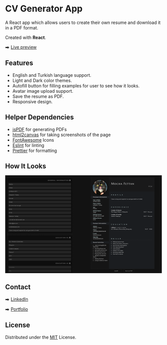 # CV Generator App

A React app which allows users to create their own resume and download it in a PDF format.

Created with **React**.

⮕ [Live preview](https://fatiharapoglu.github.io/cv-generator/)

## Features

-   English and Turkish language support.
-   Light and Dark color themes.
-   Autofill button for filling examples for user to see how it looks.
-   Avatar image upload support.
-   Save the resume as PDF.
-   Responsive design.

## Helper Dependencies

-   [jsPDF](https://github.com/parallax/jsPDF/) for generating PDFs
-   [html2canvas](https://html2canvas.hertzen.com/) for taking screenshots of the page
-   [FontAwesome](https://fontawesome.com/) Icons
-   [Eslint](https://eslint.org/) for linting
-   [Prettier](https://prettier.io/) for formatting

## How It Looks

![ss](./src/assets/readme.png)

## Contact

⮕ [LinkedIn](https://www.linkedin.com/in/fatiharapoglu/)

⮕ [Portfolio](https://fatiharapoglu.dev)

## License

Distributed under the [MIT](https://choosealicense.com/licenses/mit/) License.
